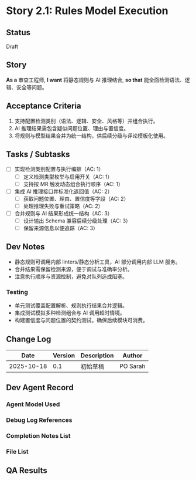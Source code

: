 # Story 2.1: Rules Model Execution

## Status
Draft

## Story
**As a** 审查工程师,
**I want** 将静态规则与 AI 推理结合,
**so that** 能全面检测语法、逻辑、安全等问题。

## Acceptance Criteria
1. 支持配置检测类别（语法、逻辑、安全、风格等）并组合执行。
2. AI 推理结果需包含疑似问题位置、理由与置信度。
3. 将规则与模型结果合并为统一结构，供后续分级与评论模板化使用。

## Tasks / Subtasks
- [ ] 实现检测类别配置与执行编排（AC: 1）
  - [ ] 定义检测类型枚举与启用开关（AC: 1）
  - [ ] 支持按 MR 触发动态组合执行顺序（AC: 1）
- [ ] 集成 AI 推理接口并标准化返回值（AC: 2）
  - [ ] 获取问题位置、理由、置信度等字段（AC: 2）
  - [ ] 处理推理失败与重试策略（AC: 2）
- [ ] 合并规则与 AI 结果形成统一结构（AC: 3）
  - [ ] 设计输出 Schema 兼容后续分级处理（AC: 3）
  - [ ] 保留来源信息以便追踪（AC: 3）

## Dev Notes
- 静态规则可调用内部 linters/静态分析工具，AI 部分调用内部 LLM 服务。
- 合并结果需保留检测来源，便于调试与准确率分析。
- 注意执行顺序与资源控制，避免对队列造成阻塞。

### Testing
- 单元测试覆盖配置解析、规则执行结果合并逻辑。
- 集成测试模拟多种检测组合与 AI 调用超时情境。
- 构建置信度与问题位置的契约测试，确保后续模块可消费。

## Change Log
| Date | Version | Description | Author |
| --- | --- | --- | --- |
| 2025-10-18 | 0.1 | 初始草稿 | PO Sarah |

## Dev Agent Record

### Agent Model Used

### Debug Log References

### Completion Notes List

### File List

## QA Results

